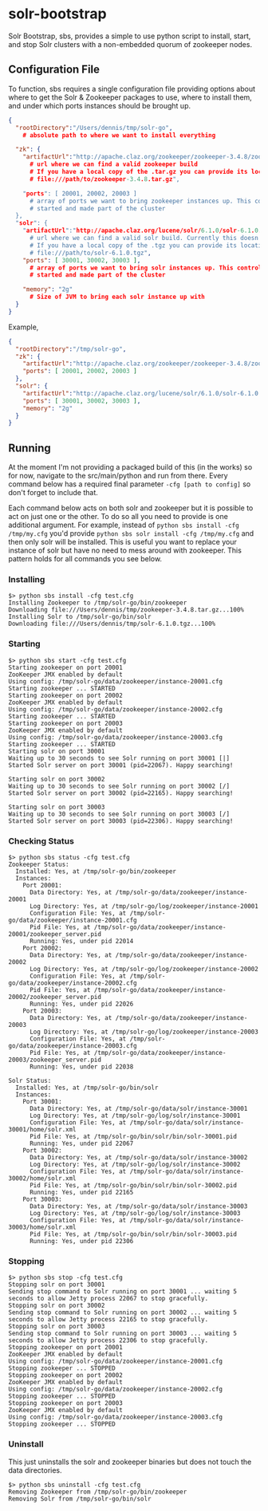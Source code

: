 # solr-bootstrap

Solr Bootstrap, sbs, provides a simple to use python script to install, start, and stop Solr clusters with a non-embedded quorum of zookeeper nodes.

## Configuration File

To function, sbs requires a single configuration file providing options about where to get the Solr & Zookeeper packages to use, where to install them, and under which ports instances should be brought up.

```json
{
  "rootDirectory":"/Users/dennis/tmp/solr-go",
    # absolute path to where we want to install everything

  "zk": {
    "artifactUrl":"http://apache.claz.org/zookeeper/zookeeper-3.4.8/zookeeper-3.4.8.tar.gz"
      # url where we can find a valid zookeeper build
      # If you have a local copy of the .tar.gz you can provide its location with format
      # file:///path/to/zookeeper-3.4.8.tar.gz",

    "ports": [ 20001, 20002, 20003 ]
      # array of ports we want to bring zookeeper instances up. This controls how many zookeeper processes are 
      # started and made part of the cluster
  },
  "solr": {
    "artifactUrl":"http://apache.claz.org/lucene/solr/6.1.0/solr-6.1.0.tgz",
      # url where we can find a valid solr build. Currently this doesn't support the -src builds
      # If you have a local copy of the .tgz you can provide its location with format
      # file:///path/to/solr-6.1.0.tgz",
    "ports": [ 30001, 30002, 30003 ],
      # array of ports we want to bring solr instances up. This controls how many zookeeper processes are 
      # started and made part of the cluster

    "memory": "2g"
      # Size of JVM to bring each solr instance up with
  }
}
```

Example,
```json
{
  "rootDirectory":"/tmp/solr-go",
  "zk": {
    "artifactUrl":"http://apache.claz.org/zookeeper/zookeeper-3.4.8/zookeeper-3.4.8.tar.gz",
    "ports": [ 20001, 20002, 20003 ]
  },
  "solr": {
    "artifactUrl":"http://apache.claz.org/lucene/solr/6.1.0/solr-6.1.0.tgz",
    "ports": [ 30001, 30002, 30003 ],
    "memory": "2g"
  }
}
```

## Running

At the moment I'm not providing a packaged build of this (in the works) so for now, navigate to the src/main/python and run from there. Every command below has a required final parameter `-cfg [path to config]` so don't forget to include that.

Each command below acts on both solr and zookeeper but it is possible to act on just one or the other. To do so all you need to provide is one additional argument. For example, instead of `python sbs install -cfg /tmp/my.cfg` you'd provide `python sbs solr install -cfg /tmp/my.cfg` and then only solr will be installed. This is useful you want to replace your instance of solr but have no need to mess around with zookeeper. This pattern holds for all commands you see below.

### Installing

```
$> python sbs install -cfg test.cfg
Installing Zookeeper to /tmp/solr-go/bin/zookeeper
Downloading file:///Users/dennis/tmp/zookeeper-3.4.8.tar.gz...100%
Installing Solr to /tmp/solr-go/bin/solr
Downloading file:///Users/dennis/tmp/solr-6.1.0.tgz...100%
```

### Starting

```
$> python sbs start -cfg test.cfg
Starting zookeeper on port 20001
ZooKeeper JMX enabled by default
Using config: /tmp/solr-go/data/zookeeper/instance-20001.cfg
Starting zookeeper ... STARTED
Starting zookeeper on port 20002
ZooKeeper JMX enabled by default
Using config: /tmp/solr-go/data/zookeeper/instance-20002.cfg
Starting zookeeper ... STARTED
Starting zookeeper on port 20003
ZooKeeper JMX enabled by default
Using config: /tmp/solr-go/data/zookeeper/instance-20003.cfg
Starting zookeeper ... STARTED
Starting solr on port 30001
Waiting up to 30 seconds to see Solr running on port 30001 [|]
Started Solr server on port 30001 (pid=22067). Happy searching!

Starting solr on port 30002
Waiting up to 30 seconds to see Solr running on port 30002 [/]
Started Solr server on port 30002 (pid=22165). Happy searching!

Starting solr on port 30003
Waiting up to 30 seconds to see Solr running on port 30003 [/]
Started Solr server on port 30003 (pid=22306). Happy searching!
```

### Checking Status

```
$> python sbs status -cfg test.cfg
Zookeeper Status:
  Installed: Yes, at /tmp/solr-go/bin/zookeeper
  Instances:
    Port 20001:
      Data Directory: Yes, at /tmp/solr-go/data/zookeeper/instance-20001
      Log Directory: Yes, at /tmp/solr-go/log/zookeeper/instance-20001
      Configuration File: Yes, at /tmp/solr-go/data/zookeeper/instance-20001.cfg
      Pid File: Yes, at /tmp/solr-go/data/zookeeper/instance-20001/zookeeper_server.pid
      Running: Yes, under pid 22014
    Port 20002:
      Data Directory: Yes, at /tmp/solr-go/data/zookeeper/instance-20002
      Log Directory: Yes, at /tmp/solr-go/log/zookeeper/instance-20002
      Configuration File: Yes, at /tmp/solr-go/data/zookeeper/instance-20002.cfg
      Pid File: Yes, at /tmp/solr-go/data/zookeeper/instance-20002/zookeeper_server.pid
      Running: Yes, under pid 22026
    Port 20003:
      Data Directory: Yes, at /tmp/solr-go/data/zookeeper/instance-20003
      Log Directory: Yes, at /tmp/solr-go/log/zookeeper/instance-20003
      Configuration File: Yes, at /tmp/solr-go/data/zookeeper/instance-20003.cfg
      Pid File: Yes, at /tmp/solr-go/data/zookeeper/instance-20003/zookeeper_server.pid
      Running: Yes, under pid 22038

Solr Status:
  Installed: Yes, at /tmp/solr-go/bin/solr
  Instances:
    Port 30001:
      Data Directory: Yes, at /tmp/solr-go/data/solr/instance-30001
      Log Directory: Yes, at /tmp/solr-go/log/solr/instance-30001
      Configuration File: Yes, at /tmp/solr-go/data/solr/instance-30001/home/solr.xml
      Pid File: Yes, at /tmp/solr-go/bin/solr/bin/solr-30001.pid
      Running: Yes, under pid 22067
    Port 30002:
      Data Directory: Yes, at /tmp/solr-go/data/solr/instance-30002
      Log Directory: Yes, at /tmp/solr-go/log/solr/instance-30002
      Configuration File: Yes, at /tmp/solr-go/data/solr/instance-30002/home/solr.xml
      Pid File: Yes, at /tmp/solr-go/bin/solr/bin/solr-30002.pid
      Running: Yes, under pid 22165
    Port 30003:
      Data Directory: Yes, at /tmp/solr-go/data/solr/instance-30003
      Log Directory: Yes, at /tmp/solr-go/log/solr/instance-30003
      Configuration File: Yes, at /tmp/solr-go/data/solr/instance-30003/home/solr.xml
      Pid File: Yes, at /tmp/solr-go/bin/solr/bin/solr-30003.pid
      Running: Yes, under pid 22306
```

### Stopping

```
$> python sbs stop -cfg test.cfg
Stopping solr on port 30001
Sending stop command to Solr running on port 30001 ... waiting 5 seconds to allow Jetty process 22067 to stop gracefully.
Stopping solr on port 30002
Sending stop command to Solr running on port 30002 ... waiting 5 seconds to allow Jetty process 22165 to stop gracefully.
Stopping solr on port 30003
Sending stop command to Solr running on port 30003 ... waiting 5 seconds to allow Jetty process 22306 to stop gracefully.
Stopping zookeeper on port 20001
ZooKeeper JMX enabled by default
Using config: /tmp/solr-go/data/zookeeper/instance-20001.cfg
Stopping zookeeper ... STOPPED
Stopping zookeeper on port 20002
ZooKeeper JMX enabled by default
Using config: /tmp/solr-go/data/zookeeper/instance-20002.cfg
Stopping zookeeper ... STOPPED
Stopping zookeeper on port 20003
ZooKeeper JMX enabled by default
Using config: /tmp/solr-go/data/zookeeper/instance-20003.cfg
Stopping zookeeper ... STOPPED
```

### Uninstall

This just uninstalls the solr and zookeeper binaries but does not touch the data directories.

```
$> python sbs uninstall -cfg test.cfg
Removing Zookeeper from /tmp/solr-go/bin/zookeeper
Removing Solr from /tmp/solr-go/bin/solr
```
